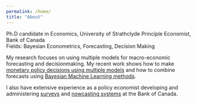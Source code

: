 ```yaml
---
permalink: /home/
title: "About"
---
```


Ph.D candidate in Economics, University of Strathclyde Principle Economist, Bank of Canada  
Fields: Bayesian Econometrics, Forecasting, Decision Making

My research focuses on using multiple models for macro-economic forecasting and decisionmaking. My recent work shows how to make [monetary policy decisions using multiple models](https://arxiv.org/abs/2406.03321) and how to combine forecasts using [Bayesian Machine Learning methods](https://arxiv.org/abs/2311.12671).

I also have extensive experience as a policy economist developing and administering [surveys](https://www.bankofcanada.ca/2022/06/staff-discussion-paper-2022-14/) and [nowcasting systems](https://www.bankofcanada.ca/2022/05/staff-discussion-paper-2022-12/) at the Bank of Canada. 
